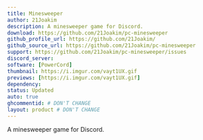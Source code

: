 ```yaml
---
title: Minesweeper
author: 21Joakim
description: A minesweeper game for Discord.
download: https://github.com/21Joakim/pc-minesweeper
github_profile_url: https://github.com/21Joakim/
github_source_url: https://github.com/21Joakim/pc-minesweeper
support: https://github.com/21Joakim/pc-minesweeper/issues
discord_server:
software: [PowerCord]
thumbnail: https://i.imgur.com/vayt1UX.gif
previews: [https://i.imgur.com/vayt1UX.gif]
dependency:
status: Updated
auto: true
ghcommentid: # DON'T CHANGE
layout: product # DON'T CHANGE
---
```

A minesweeper game for Discord.